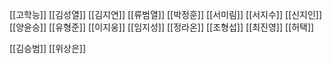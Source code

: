 
[[고학능]]
[[김성열]]
[[김지연]]
[[류범열]]
[[박정훈]]
[[서미림]]
[[서지수]]
[[신지인]]
[[양윤승]]
[[유형준]]
[[이지웅]]
[[임지성]]
[[정라온]]
[[조형섭]]
[[최진영]]
[[허택]]

[[김승범]]
[[위상은]]